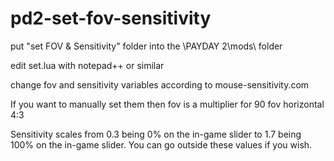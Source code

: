 # pd2-set-fov-sensitivity

put "set FOV & Sensitivity" folder into the \PAYDAY 2\mods\ folder

edit set.lua with notepad++ or similar

change fov and sensitivity variables according to mouse-sensitivity.com

If you want to manually set them then fov is a multiplier for 90 fov horizontal 4:3

Sensitivity scales from 0.3 being 0% on the in-game slider to 1.7 being 100% on the in-game slider. You can go outside these values if you wish.
